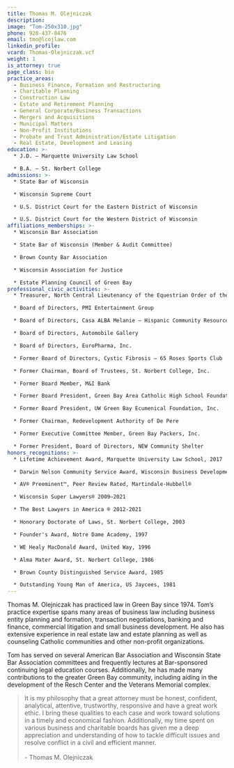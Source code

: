 ```yaml
---
title: Thomas M. Olejniczak
description:
image: "Tom-250x310.jpg"
phone: 920-437-0476
email: tmo@lcojlaw.com
linkedin_profile:
vcard: Thomas-Olejniczak.vcf
weight: 1
is_attorney: true
page_class: bio
practice_areas:
  - Business Finance, Formation and Restructuring
  - Charitable Planning
  - Construction Law
  - Estate and Retirement Planning
  - General Corporate/Business Transactions
  - Mergers and Acquisitions
  - Municipal Matters
  - Non-Profit Institutions
  - Probate and Trust Administration/Estate Litigation
  - Real Estate, Development and Leasing
education: >-
  * J.D. – Marquette University Law School

  * B.A. – St. Norbert College
admissions: >-
  * State Bar of Wisconsin

  * Wisconsin Supreme Court

  * U.S. District Court for the Eastern District of Wisconsin

  * U.S. District Court for the Western District of Wisconsin
affiliations_memberships: >-
  * Wisconsin Bar Association

  * State Bar of Wisconsin (Member & Audit Committee)

  * Brown County Bar Association

  * Wisconsin Association for Justice

  * Estate Planning Council of Green Bay
professional_civic_activities: >-
  * Treasurer, North Central Lieutenancy of the Equestrian Order of the Holy Sepulchre of Jerusalem

  * Board of Directors, PMI Entertainment Group

  * Board of Directors, Casa ALBA Melanie – Hispanic Community Resource Center of Green Bay, Inc.

  * Board of Directors, Automobile Gallery

  * Board of Directors, EuroPharma, Inc.

  * Former Board of Directors, Cystic Fibrosis – 65 Roses Sports Club

  * Former Chairman, Board of Trustees, St. Norbert College, Inc.

  * Former Board Member, M&I Bank

  * Former Board President, Green Bay Area Catholic High School Foundation

  * Former Board President, UW Green Bay Ecumenical Foundation, Inc.

  * Former Chairman, Redevelopment Authority of De Pere

  * Former Executive Committee Member, Green Bay Packers, Inc.

  * Former President, Board of Directors, NEW Community Shelter
honors_recognitions: >-
  * Lifetime Achievement Award, Marquette University Law School, 2017

  * Darwin Nelson Community Service Award, Wisconsin Business Development, 2012

  * AV® Preeminent™, Peer Review Rated, Martindale-Hubbell®

  * Wisconsin Super Lawyers® 2009–2021

  * The Best Lawyers in America ® 2012-2021

  * Honorary Doctorate of Laws, St. Norbert College, 2003

  * Founder's Award, Notre Dame Academy, 1997

  * WE Healy MacDonald Award, United Way, 1996

  * Alma Mater Award, St. Norbert College, 1986

  * Brown County Distinguished Service Award, 1985

  * Outstanding Young Man of America, US Jaycees, 1981
---
```


Thomas M. Olejniczak has practiced law in Green Bay since 1974. Tom’s practice expertise spans many areas of business law including business entity planning and formation, transaction negotiations, banking and finance, commercial litigation and small business development. He also has extensive experience in real estate law and estate planning as well as counseling Catholic communities and other non-profit organizations.

Tom has served on several American Bar Association and Wisconsin State Bar Association committees and frequently lectures at Bar-sponsored continuing legal education courses. Additionally, he has made many contributions to the greater Green Bay community, including aiding in the development of the Resch Center and the Veterans Memorial complex.

> It is my philosophy that a great attorney must be honest, confident, analytical, attentive, trustworthy, responsive and have a great work ethic. I bring these qualities to each case and work toward solutions in a timely and economical fashion. Additionally, my time spent on various business and charitable boards has given me a deep appreciation and understanding of how to tackle difficult issues and resolve conflict in a civil and efficient manner.
> <br><br> - Thomas M. Olejniczak
